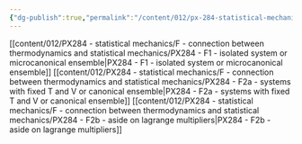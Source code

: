 ```yaml
---
{"dg-publish":true,"permalink":"/content/012/px-284-statistical-mechanics/f-connection-between-thermodynamics-and-statistical-mechanics/f-connection-between-thermodynamics-and-statistical-mechanics/","noteIcon":"1","created":"2024-11-29T18:40:34.652+00:00","updated":"2024-12-05T15:42:42.674+00:00"}
---
```


[[content/012/PX284 - statistical mechanics/F - connection between thermodynamics and statistical mechanics/PX284 - F1 - isolated system or microcanonical ensemble\|PX284 - F1 - isolated system or microcanonical ensemble]]
[[content/012/PX284 - statistical mechanics/F - connection between thermodynamics and statistical mechanics/PX284 - F2a - systems with fixed T and V or canonical ensemble\|PX284 - F2a - systems with fixed T and V or canonical ensemble]]
[[content/012/PX284 - statistical mechanics/F - connection between thermodynamics and statistical mechanics/PX284 - F2b - aside on lagrange multipliers\|PX284 - F2b - aside on lagrange multipliers]]
